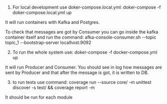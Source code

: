 1. For local development use doker-compose.local.yml:
doker-compose -f doker-compose.local.yml up

It will run containers with Kafka and Postgres.

To check that messages are got by Consumer you can go inside the kafka container itself and run the command:
afka-console-consumer.sh --topic topic_1 --bootstrap-server localhost:9092

2. To run the whole system use: doker-compose -f docker-compose.yml up

It will run Producer and Consumer. 
You should see in log how messages are sent by Producer and that after the message is got, it is written to DB.

3. to run tests use command: coverage run --source core/ -m unittest discover -s test/ && coverage report -m

It should be run for each module
